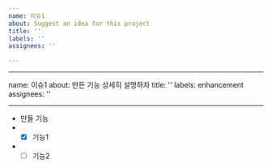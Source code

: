 ```yaml
---
name: 이슈1
about: Suggest an idea for this project
title: ''
labels: ''
assignees: ''

---
```


---
name: 이슈1
about: 만든 기능 상세히 설명하자
title: ''
labels: enhancement
assignees: ''

---

- 만들 기능
- - [x] 기능1
- - [ ] 기능2
